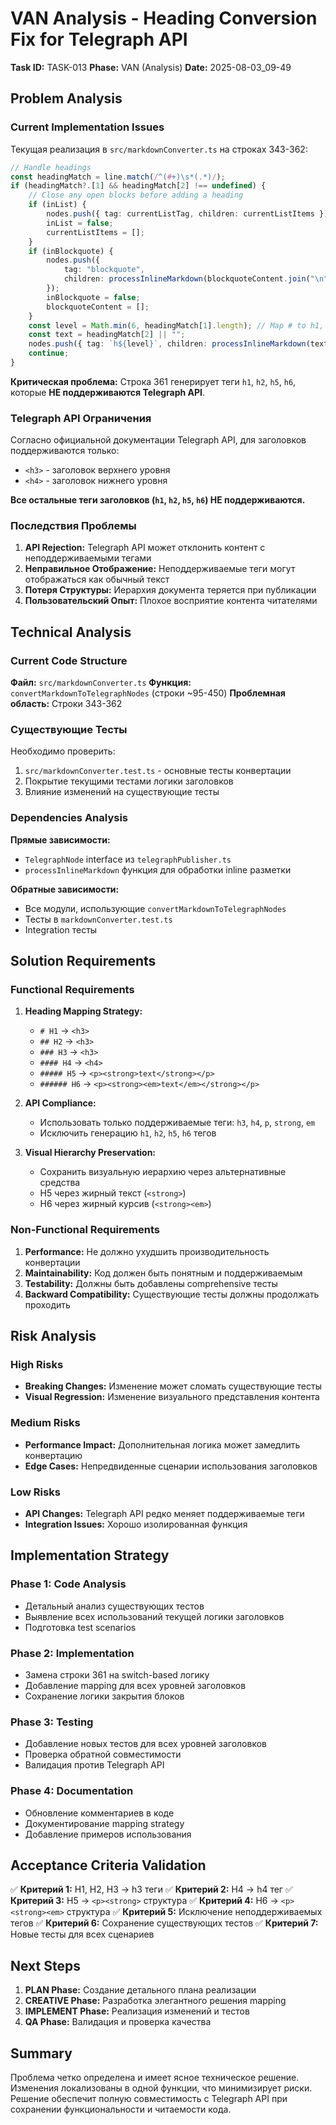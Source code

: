 # VAN Analysis - Heading Conversion Fix for Telegraph API

**Task ID:** TASK-013
**Phase:** VAN (Analysis)
**Date:** 2025-08-03_09-49

## Problem Analysis

### Current Implementation Issues

Текущая реализация в `src/markdownConverter.ts` на строках 343-362:

```typescript
// Handle headings
const headingMatch = line.match(/^(#+)\s*(.*)/);
if (headingMatch?.[1] && headingMatch[2] !== undefined) {
    // Close any open blocks before adding a heading
    if (inList) {
        nodes.push({ tag: currentListTag, children: currentListItems });
        inList = false;
        currentListItems = [];
    }
    if (inBlockquote) {
        nodes.push({
            tag: "blockquote",
            children: processInlineMarkdown(blockquoteContent.join("\n")),
        });
        inBlockquote = false;
        blockquoteContent = [];
    }
    const level = Math.min(6, headingMatch[1].length); // Map # to h1, ## to h2, etc.
    const text = headingMatch[2] || "";
    nodes.push({ tag: `h${level}`, children: processInlineMarkdown(text) }); // ❌ ПРОБЛЕМА ЗДЕСЬ
    continue;
}
```

**Критическая проблема:** Строка 361 генерирует теги `h1`, `h2`, `h5`, `h6`, которые **НЕ поддерживаются Telegraph API**.

### Telegraph API Ограничения

Согласно официальной документации Telegraph API, для заголовков поддерживаются только:
- `<h3>` - заголовок верхнего уровня
- `<h4>` - заголовок нижнего уровня

**Все остальные теги заголовков (`h1`, `h2`, `h5`, `h6`) НЕ поддерживаются.**

### Последствия Проблемы

1. **API Rejection:** Telegraph API может отклонить контент с неподдерживаемыми тегами
2. **Неправильное Отображение:** Неподдерживаемые теги могут отображаться как обычный текст
3. **Потеря Структуры:** Иерархия документа теряется при публикации
4. **Пользовательский Опыт:** Плохое восприятие контента читателями

## Technical Analysis

### Current Code Structure

**Файл:** `src/markdownConverter.ts`
**Функция:** `convertMarkdownToTelegraphNodes` (строки ~95-450)
**Проблемная область:** Строки 343-362

### Существующие Тесты

Необходимо проверить:
1. `src/markdownConverter.test.ts` - основные тесты конвертации
2. Покрытие текущими тестами логики заголовков
3. Влияние изменений на существующие тесты

### Dependencies Analysis

**Прямые зависимости:**
- `TelegraphNode` interface из `telegraphPublisher.ts`
- `processInlineMarkdown` функция для обработки inline разметки

**Обратные зависимости:**
- Все модули, использующие `convertMarkdownToTelegraphNodes`
- Тесты в `markdownConverter.test.ts`
- Integration тесты

## Solution Requirements

### Functional Requirements

1. **Heading Mapping Strategy:**
   - `# H1` → `<h3>`
   - `## H2` → `<h3>`
   - `### H3` → `<h3>`
   - `#### H4` → `<h4>`
   - `##### H5` → `<p><strong>text</strong></p>`
   - `###### H6` → `<p><strong><em>text</em></strong></p>`

2. **API Compliance:**
   - Использовать только поддерживаемые теги: `h3`, `h4`, `p`, `strong`, `em`
   - Исключить генерацию `h1`, `h2`, `h5`, `h6` тегов

3. **Visual Hierarchy Preservation:**
   - Сохранить визуальную иерархию через альтернативные средства
   - H5 через жирный текст (`<strong>`)
   - H6 через жирный курсив (`<strong><em>`)

### Non-Functional Requirements

1. **Performance:** Не должно ухудшить производительность конвертации
2. **Maintainability:** Код должен быть понятным и поддерживаемым
3. **Testability:** Должны быть добавлены comprehensive тесты
4. **Backward Compatibility:** Существующие тесты должны продолжать проходить

## Risk Analysis

### High Risks
- **Breaking Changes:** Изменение может сломать существующие тесты
- **Visual Regression:** Изменение визуального представления контента

### Medium Risks
- **Performance Impact:** Дополнительная логика может замедлить конвертацию
- **Edge Cases:** Непредвиденные сценарии использования заголовков

### Low Risks
- **API Changes:** Telegraph API редко меняет поддерживаемые теги
- **Integration Issues:** Хорошо изолированная функция

## Implementation Strategy

### Phase 1: Code Analysis
- Детальный анализ существующих тестов
- Выявление всех использований текущей логики заголовков
- Подготовка test scenarios

### Phase 2: Implementation
- Замена строки 361 на switch-based логику
- Добавление mapping для всех уровней заголовков
- Сохранение логики закрытия блоков

### Phase 3: Testing
- Добавление новых тестов для всех уровней заголовков
- Проверка обратной совместимости
- Валидация против Telegraph API

### Phase 4: Documentation
- Обновление комментариев в коде
- Документирование mapping strategy
- Добавление примеров использования

## Acceptance Criteria Validation

✅ **Критерий 1:** H1, H2, H3 → h3 теги
✅ **Критерий 2:** H4 → h4 тег
✅ **Критерий 3:** H5 → `<p><strong>` структура
✅ **Критерий 4:** H6 → `<p><strong><em>` структура
✅ **Критерий 5:** Исключение неподдерживаемых тегов
✅ **Критерий 6:** Сохранение существующих тестов
✅ **Критерий 7:** Новые тесты для всех сценариев

## Next Steps

1. **PLAN Phase:** Создание детального плана реализации
2. **CREATIVE Phase:** Разработка элегантного решения mapping
3. **IMPLEMENT Phase:** Реализация изменений и тестов
4. **QA Phase:** Валидация и проверка качества

## Summary

Проблема четко определена и имеет ясное техническое решение. Изменения локализованы в одной функции, что минимизирует риски. Решение обеспечит полную совместимость с Telegraph API при сохранении функциональности и читаемости кода.